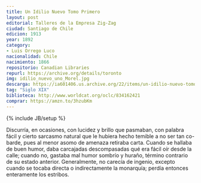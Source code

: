 ```yaml
---
title: Un Idilio Nuevo Tomo Primero
layout: post
editorial: Talleres de la Empresa Zig-Zag
ciudad: Santiago de Chile
edicion: 1913
year: 1892
category: 
- Luis Orrego Luco
nacionalidad: Chile
nacimiento: 1866
repositorio: Canadian Libraries
repurl: https://archive.org/details/toronto 
img: idilio_nuevo_uno_Morel.jpg
descarga: https://ia601406.us.archive.org/22/items/un-idilio-nuevo-tomo-i-luis-orrego-luco/Un%20idilio%20nuevo%20Tomo%20I%20-%20Luis%20Orrego%20Luco.pdf
tag: "Siglo XIX"
biblioteca: http://www.worldcat.org/oclc/834162421
comprar: https://amzn.to/3hzubKm
---
```

{% include JB/setup %}

Discurría, en ocasiones, con lucidez y brillo que pasmaban, con palabra fácil y cierto sarcasmo natural que le hubiera hecho temible a no ser tan co- barde, pues al menor asomo de amenaza retiraba carta. Cuando se hallaba de buen humor, daba carcajadas descompasadas qué era fácil oír desde la calle; cuando no, gastaba mal humor sombrío y huraño, término contrario de su estado anterior. Generalmente, no carecía de ingenio, excepto cuando se tocaba directa o indirectamente la monarquía; perdía entonces enteramente los estribos.
